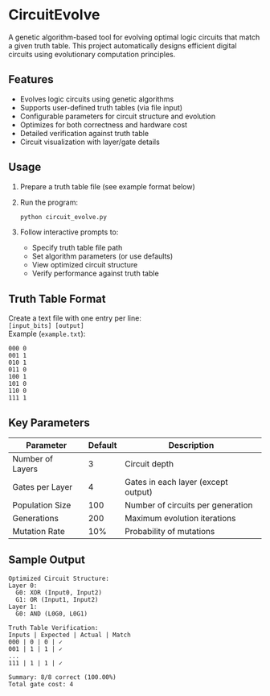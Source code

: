 # CircuitEvolve

A genetic algorithm-based tool for evolving optimal logic circuits that match a given truth table. 
This project automatically designs efficient digital circuits using evolutionary computation principles.

## Features 
- Evolves logic circuits using genetic algorithms
- Supports user-defined truth tables (via file input)
- Configurable parameters for circuit structure and evolution
- Optimizes for both correctness and hardware cost
- Detailed verification against truth table
- Circuit visualization with layer/gate details



## Usage 
1. Prepare a truth table file (see example format below)
2. Run the program:
   
   ```bash
   python circuit_evolve.py
   ```
4. Follow interactive prompts to:
   - Specify truth table file path
   - Set algorithm parameters (or use defaults)
   - View optimized circuit structure
   - Verify performance against truth table

## Truth Table Format 
Create a text file with one entry per line:  
`[input_bits] [output]`  
Example (`example.txt`):
```
000 0
001 1
010 1
011 0
100 1
101 0
110 0
111 1
```

## Key Parameters 
| Parameter         | Default | Description                          |
|-------------------|---------|--------------------------------------|
| Number of Layers  | 3       | Circuit depth                        |
| Gates per Layer   | 4       | Gates in each layer (except output)  |
| Population Size   | 100     | Number of circuits per generation    |
| Generations       | 200     | Maximum evolution iterations         |
| Mutation Rate     | 10%     | Probability of mutations             |

## Sample Output 
```
Optimized Circuit Structure:
Layer 0:
  G0: XOR (Input0, Input2)
  G1: OR (Input1, Input2)
Layer 1:
  G0: AND (L0G0, L0G1)

Truth Table Verification:
Inputs | Expected | Actual | Match
000 | 0 | 0 | ✓
001 | 1 | 1 | ✓
...
111 | 1 | 1 | ✓

Summary: 8/8 correct (100.00%)
Total gate cost: 4
```
